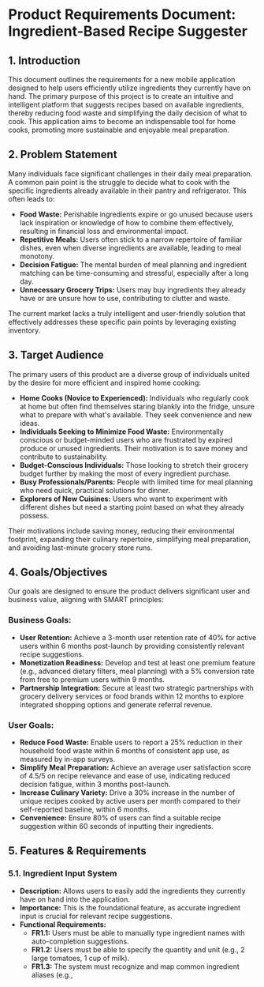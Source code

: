 # Product Requirements Document: Ingredient-Based Recipe Suggester

## 1. Introduction

This document outlines the requirements for a new mobile application designed to help users efficiently utilize ingredients they currently have on hand. The primary purpose of this project is to create an intuitive and intelligent platform that suggests recipes based on available ingredients, thereby reducing food waste and simplifying the daily decision of what to cook. This application aims to become an indispensable tool for home cooks, promoting more sustainable and enjoyable meal preparation.

## 2. Problem Statement

Many individuals face significant challenges in their daily meal preparation. A common pain point is the struggle to decide what to cook with the specific ingredients already available in their pantry and refrigerator. This often leads to: 

*   **Food Waste:** Perishable ingredients expire or go unused because users lack inspiration or knowledge of how to combine them effectively, resulting in financial loss and environmental impact.
*   **Repetitive Meals:** Users often stick to a narrow repertoire of familiar dishes, even when diverse ingredients are available, leading to meal monotony.
*   **Decision Fatigue:** The mental burden of meal planning and ingredient matching can be time-consuming and stressful, especially after a long day.
*   **Unnecessary Grocery Trips:** Users may buy ingredients they already have or are unsure how to use, contributing to clutter and waste.

The current market lacks a truly intelligent and user-friendly solution that effectively addresses these specific pain points by leveraging existing inventory.

## 3. Target Audience

The primary users of this product are a diverse group of individuals united by the desire for more efficient and inspired home cooking:

*   **Home Cooks (Novice to Experienced):** Individuals who regularly cook at home but often find themselves staring blankly into the fridge, unsure what to prepare with what's available. They seek convenience and new ideas.
*   **Individuals Seeking to Minimize Food Waste:** Environmentally conscious or budget-minded users who are frustrated by expired produce or unused ingredients. Their motivation is to save money and contribute to sustainability.
*   **Budget-Conscious Individuals:** Those looking to stretch their grocery budget further by making the most of every ingredient purchase.
*   **Busy Professionals/Parents:** People with limited time for meal planning who need quick, practical solutions for dinner.
*   **Explorers of New Cuisines:** Users who want to experiment with different dishes but need a starting point based on what they already possess.

Their motivations include saving money, reducing their environmental footprint, expanding their culinary repertoire, simplifying meal preparation, and avoiding last-minute grocery store runs.

## 4. Goals/Objectives

Our goals are designed to ensure the product delivers significant user and business value, aligning with SMART principles:

### Business Goals:

*   **User Retention:** Achieve a 3-month user retention rate of 40% for active users within 6 months post-launch by providing consistently relevant recipe suggestions.
*   **Monetization Readiness:** Develop and test at least one premium feature (e.g., advanced dietary filters, meal planning) with a 5% conversion rate from free to premium users within 9 months.
*   **Partnership Integration:** Secure at least two strategic partnerships with grocery delivery services or food brands within 12 months to explore integrated shopping options and generate referral revenue.

### User Goals:

*   **Reduce Food Waste:** Enable users to report a 25% reduction in their household food waste within 6 months of consistent app use, as measured by in-app surveys.
*   **Simplify Meal Preparation:** Achieve an average user satisfaction score of 4.5/5 on recipe relevance and ease of use, indicating reduced decision fatigue, within 3 months post-launch.
*   **Increase Culinary Variety:** Drive a 30% increase in the number of unique recipes cooked by active users per month compared to their self-reported baseline, within 6 months.
*   **Convenience:** Ensure 80% of users can find a suitable recipe suggestion within 60 seconds of inputting their ingredients.

## 5. Features & Requirements

### 5.1. Ingredient Input System

*   **Description:** Allows users to easily add the ingredients they currently have on hand into the application.
*   **Importance:** This is the foundational feature, as accurate ingredient input is crucial for relevant recipe suggestions.
*   **Functional Requirements:**
    *   **FR1.1:** Users must be able to manually type ingredient names with auto-completion suggestions.
    *   **FR1.2:** Users must be able to specify the quantity and unit (e.g., 2 large tomatoes, 1 cup of milk).
    *   **FR1.3:** The system must recognize and map common ingredient aliases (e.g., 